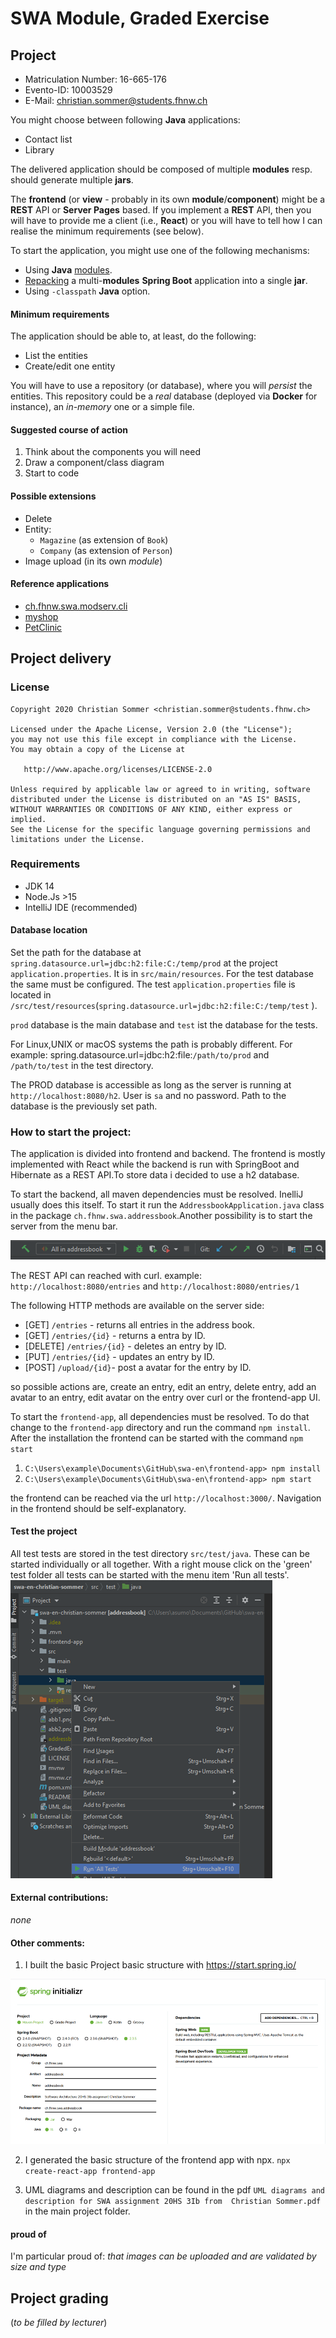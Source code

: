 # SWA Module, Graded Exercise

## Project

* Matriculation Number: 16-665-176
* Evento-ID:	10003529
* E-Mail: christian.sommer@students.fhnw.ch

You might choose between following **Java** applications:
* Contact list
* Library

The delivered application should be composed of multiple **modules** resp. should generate multiple **jars**.

The **frontend** (or **view** - probably in its own **module**/**component**) might be a **REST** API or **Server Pages** based. If you implement a **REST** API, then you will have to provide me a client (i.e., **React**) or you will have to tell how I can realise the minimum requirements (see below).

To start the application, you might use one of the following mechanisms:
* Using **Java** [modules](https://github.com/ribeaud/ch.fhnw.swa.modserv.cli/blob/master/Commands.txt).
* [Repacking](https://ribeaud.github.io/SWA/lectures/5/#10) a multi-**modules** **Spring Boot** application into a single **jar**.
* Using `-classpath` **Java** option.

#### Minimum requirements

The application should be able to, at least, do the following:
* List the entities
* Create/edit one entity

You will have to use a repository (or database), where you will _persist_ the entities. This repository could be a _real_ database (deployed via **Docker** for instance), an _in-memory_ one or a simple file.

#### Suggested course of action

1. Think about the components you will need
1. Draw a component/class diagram
1. Start to code

#### Possible extensions

* Delete
* Entity:
  * `Magazine` (as extension of `Book`)
  * `Company` (as extension of `Person`)
* Image upload (in its own *module*)

#### Reference applications

* [ch.fhnw.swa.modserv.cli](https://github.com/ribeaud/ch.fhnw.swa.modserv.cli)
* [myshop](https://github.com/ribeaud/blog-code-samples/tree/master/myshop)
* [PetClinic](https://github.com/spring-projects/spring-petclinic)

## Project delivery

### License
    Copyright 2020 Christian Sommer <christian.sommer@students.fhnw.ch>

    Licensed under the Apache License, Version 2.0 (the "License");
    you may not use this file except in compliance with the License.
    You may obtain a copy of the License at

       http://www.apache.org/licenses/LICENSE-2.0

    Unless required by applicable law or agreed to in writing, software
    distributed under the License is distributed on an "AS IS" BASIS,
    WITHOUT WARRANTIES OR CONDITIONS OF ANY KIND, either express or implied.
    See the License for the specific language governing permissions and
    limitations under the License.

### Requirements
* JDK 14
* Node.Js >15
* IntelliJ IDE (recommended)

#### Database location
Set the path for the database at `spring.datasource.url=jdbc:h2:file:C:/temp/prod` at the project `application.properties`.
It is in `src/main/resources`. For the test database the same must be configured. The test `application.properties` file
is located in `/src/test/resources`(`spring.datasource.url=jdbc:h2:file:C:/temp/test` ).

`prod` database is the main database and `test` ist the database for the tests. 

For Linux,UNIX or macOS systems  the path is probably different. For example:
spring.datasource.url=jdbc:h2:file:`/path/to/prod` and `/path/to/test` in the test directory.

The PROD database is accessible as long as the server is running at `http://localhost:8080/h2`.
User is `sa` and no password. Path to the database is the previously set path.

### How to start the project:
The application is divided into frontend and backend. The frontend is mostly implemented with React while the backend is 
run with SpringBoot and Hibernate as a REST API.To store data i decided to use a h2 database.

To start the backend, all maven dependencies must be resolved. InelliJ usually does this itself. To start it run the
`AddressbookApplication.java` class in the package `ch.fhnw.swa.addressbook`.Another possibility is to start the server from 
the menu bar.

![abb1.png](abb1.png)

The REST API can reached with curl.
example:
`http://localhost:8080/entries` and `http://localhost:8080/entries/1`

The following HTTP methods are available on the server side:

* [GET]  `/entries` - returns all entries in the address book.
* [GET]  `/entries/{id}` - returns a entra by ID.
* [DELETE] `/entries/{id}` - deletes an entry by ID.
* [PUT] `/entries/{id}` - updates an entry by ID.
* [POST] `/upload/{id}`- post a avatar for the entry by ID.

so possible actions are, create an entry, edit an entry, delete entry, add an avatar to an entry, edit avatar on the entry
over curl or the frontend-app UI. 

To start the `frontend-app`, all dependencies must be resolved. To do that change to the `frontend-app` directory and run
the command `npm install`. After the installation the frontend can be started with the command `npm start` 

1) `C:\Users\example\Documents\GitHub\swa-en\frontend-app> npm install`
2) `C:\Users\example\Documents\GitHub\swa-en\frontend-app> npm start`


the frontend can be reached via the url `http://localhost:3000/`. Navigation in the frontend should be self-explanatory.



#### Test the project
All test tests are stored in the test directory `src/test/java`. These can be started individually or all together.
With a right mouse click on the 'green' test folder all tests can be started with the menu item 'Run all tests'.
![abb3.png](abb3.png)

#### External contributions: 
<i>none</i>

#### Other comments:
1) I built the basic Project basic structure  with https://start.spring.io/

![abb2](abb2.png)

2) I generated the basic structure of the frontend app with npx. `npx create-react-app frontend-app`

3) UML diagrams and description can be found in the pdf `UML diagrams and description for SWA assignment 20HS 3Ib from 
   Christian Sommer.pdf` in the main project folder.

#### proud of
I'm particular proud of: <i>that images can be uploaded and are validated by size and type</i>

## Project grading

(_to be filled by lecturer_)
